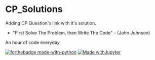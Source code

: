 # CP_Solutions

Adding CP Question's link with it's solution.

 - "First Solve The Problem, then Write The Code" - (John Johnson)
 
 An hour of code everyday.
 
 [![forthebadge made-with-python](http://ForTheBadge.com/images/badges/made-with-python.svg)](https://www.python.org/) [![Made withJupyter](https://img.shields.io/badge/Made%20with-Jupyter-orange?style=for-the-badge&logo=Jupyter)](https://jupyter.org/try)
 

